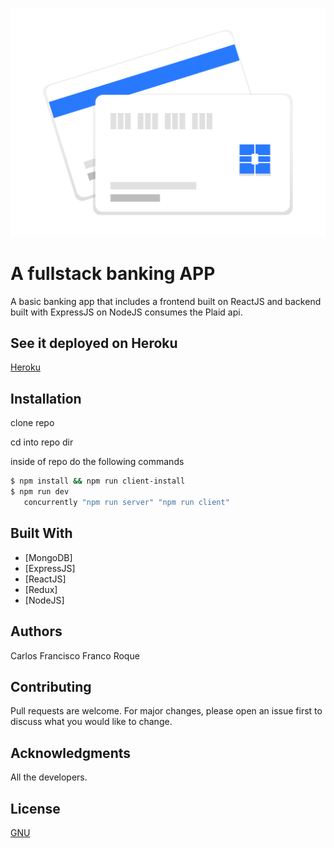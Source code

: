 ![logo](client/src/img/credit_card.png)

# A fullstack banking APP

A basic banking app that includes a frontend built on ReactJS and backend built with ExpressJS on NodeJS consumes the Plaid api.
## See it deployed on Heroku
[Heroku](https://bankaroni.herokuapp.com/)

## Installation

clone repo

cd into repo dir

inside of repo do the following commands

```bash
$ npm install && npm run client-install
$ npm run dev
   concurrently "npm run server" "npm run client"
```
## Built With

* [MongoDB]
* [ExpressJS]
* [ReactJS]
* [Redux]
* [NodeJS]

## Authors
 Carlos Francisco Franco Roque

## Contributing
Pull requests are welcome. For major changes, please open an issue first to discuss what you would like to change.


## Acknowledgments
 All the developers.

## License
[GNU](https://choosealicense.com/licenses/agpl-3.0/)
